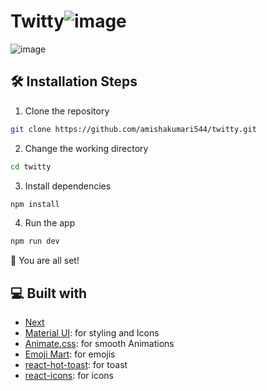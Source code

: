 # Twitty![image](https://user-images.githubusercontent.com/49230384/132884630-4ad80572-c9ed-4f07-b7f4-57aae70ad3e2.png)

![image](https://user-images.githubusercontent.com/49230384/132884751-3b3108c9-c2c3-443a-b856-aaf66bb8c57a.png)

## 🛠️ Installation Steps

1. Clone the repository

```bash
git clone https://github.com/amishakumari544/twitty.git
```

2. Change the working directory

```bash
cd twitty
```

3. Install dependencies

```bash
npm install
```

4. Run the app

```bash
npm run dev
```

🌟 You are all set!


## 💻 Built with

- [Next](https://nextjs.org/)
- [Material UI](http://material-ui.com/): for styling and Icons
- [Animate.css](https://animate.style/): for smooth Animations
- [Emoji Mart](https://www.npmjs.com/package/emoji-mart): for emojis
- [react-hot-toast](https://react-hot-toast.com/): for toast
- [react-icons](https://react-icons.github.io/react-icons/): for icons

